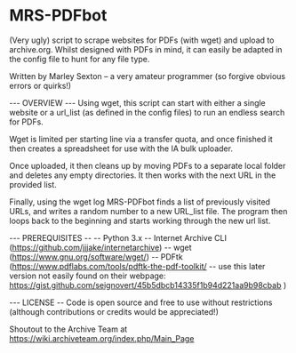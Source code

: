 # MRS-PDFbot

(Very ugly) script to scrape websites for PDFs (with wget) and upload to archive.org. Whilst designed with PDFs in mind, it can easily be adapted in the config file to hunt for any file type.

Written by Marley Sexton – a very amateur programmer (so forgive obvious errors or quirks!)


--- OVERVIEW ---
Using wget, this script can start with either a single website or a url_list (as defined in the config files) to run an endless search for PDFs.

Wget is limited per starting line via a transfer quota, and once finished it then creates a spreadsheet for use with the IA bulk uploader.

Once uploaded, it then cleans up by moving PDFs to a separate local folder and deletes any empty directories. It then works with the next URL in the provided list.

Finally, using the wget log MRS-PDFbot finds a list of previously visited URLs, and writes a random number to a new URL_list file.
The program then loops back to the beginning and starts working through the new url list.


--- PREREQUISITES --
-- Python 3.x
-- Internet Archive CLI (https://github.com/jjjake/internetarchive)
-- wget (https://www.gnu.org/software/wget/)
-- PDFtk (https://www.pdflabs.com/tools/pdftk-the-pdf-toolkit/ -- use this later version not easily found on their webpage: https://gist.github.com/seignovert/45b5dbcb14335f1b94d221aa9b98cbab )


--- LICENSE --
Code is open source and free to use without restrictions (although contributions or credits would be appreciated!)

Shoutout to the Archive Team at https://wiki.archiveteam.org/index.php/Main_Page
